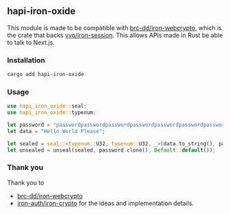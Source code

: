 ## hapi-iron-oxide
This module is made to be compatible with [brc-dd/iron-webcrypto](https://github.com/brc-dd/iron-webcrypto), which is the crate that backs [vvo/iron-session](https://github.com/vvo/iron-session). This allows APIs made in Rust be able to talk to Next.js.

### Installation
```bash
cargo add hapi-iron-oxide
```

### Usage
```rust
use hapi_iron_oxide::seal;
use hapi_iron_oxide::typenum;

let password = "passwordpasswordpasswordpasswordpasswordpasswordpasswordpassword";
let data = "Hello World Please";

let sealed = seal::<typenum::U32, typenum::U32, _>(data.to_string(), password, Default::default());
let unsealed = unseal(sealed, password.clone(), Default::default());
```

### Thank you
Thank you to
- [brc-dd/iron-webcrypto](https://github.com/brc-dd/iron-webcrypto)
- [iron-auth/iron-crypto](https://github.com/iron-auth/iron-crypto)
for the ideas and implementation details.
